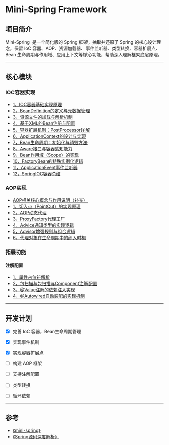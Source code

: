 # Mini-Spring Framework


## 项目简介

Mini-Spring  是一个简化版的 Spring 框架，抽取并还原了 Spring 的核心设计理念，保留 IoC 容器、AOP、资源加载器、事件监听器、类型转换、容器扩展点、Bean 生命周期与作用域、应用上下文等核心功能，帮助深入理解框架底层原理。

---
## 核心模块

### IOC容器实现

- [1，IOC容器基础实现原理](document/IOC/1，IOC容器基础实现原理.md)
- [2，BeanDefinition的定义与元数据管理](document/IOC/2，BeanDefinition的定义与元数据管理.md)
- [3，资源文件的加载与解析机制](document/IOC/3，资源文件的加载与解析机制.md)
- [4，基于XML的Bean注册与配置](document/IOC/4，基于XML的Bean注册与配置.md)
- [5，容器扩展机制：PostProcessor详解](document/IOC/5，容器扩展机制：PostProcessor详解.md)
- [6，ApplicationContext的设计与实现](document/IOC/6，ApplicationContext的设计与实现.md)
- [7，Bean生命周期：初始化与销毁方法](document/IOC/7，Bean生命周期：初始化与销毁方法.md)
- [8，Aware接口与容器感知能力](document/IOC/8，Aware接口与容器感知能力.md)
- [9，Bean作用域（Scope）的实现](document/IOC/9，Bean作用域（Scope）的实现.md)
- [10，FactoryBean的特殊实例化逻辑](document/IOC/10，FactoryBean的特殊实例化逻辑.md)
- [11，ApplicationEvent事件监听器](document/IOC/9，Bean作用域（Scope）的实现.md)
- [12，SpringIOC容器总结](document/IOC/12，SpringIOC容器总结.md)

### AOP实现

-  [AOP相关核心概念与作用说明（补充）](document/AOP/AOP相关核心概念与作用说明（补充）.md)
- [1，切入点（PointCut）的实现原理](document/AOP/1，切入点（PointCut）的实现原理.md)
- [2，AOP动态代理](document/AOP/2，AOP动态代理.md)
- [3，ProxyFactory代理工厂](document/AOP/3，ProxyFactory代理工厂设计.md)
- [4，Advice通知类型的实现逻辑](document/AOP/4，Advice通知类型的实现逻辑.md)
- [5，Advisor增强规则与组合逻辑](document/AOP/5，Advisor增强规则与组合逻辑.md)
- [6，代理对象在生命周期中的织入时机](document/AOP/6，代理对象在生命周期中的织入时机.md)


### 拓展功能
#### 注解配置

- [1，属性占位符解析](document/扩展/1，属性占位符解析.md)
- [2，包扫描与包扫描与Component注解配置](document/扩展/2，组件扫描与@Component注解原理.md)
- [3，@Value注解的依赖注入实现](document/扩展/3，@Value注解的依赖注入实现.md)
- [4，@Autowired自动装配的实现机制](document/扩展/4，@Autowired自动装配的实现机制.md)

---

## 开发计划

- [x] 完善 IoC 容器，Bean生命周期管理
- [x] 实现事件机制
- [x] 实现容器扩展点
- [ ] 构建 AOP 框架
- [ ] 支持注解配置
- [ ] 类型转换
- [ ] 循环依赖


---

## 参考

- [《mini-spring》](https://github.com/DerekYRC/mini-spring)
- [《Spring源码深度解析》](https://book.douban.com/subject/25866350/)